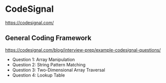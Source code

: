 # CodeSignal

https://codesignal.com/

## General Coding Framework

https://codesignal.com/blog/interview-prep/example-codesignal-questions/

- Question 1: Array Manipulation
- Question 2: String Pattern Matching
- Question 3: Two-Dimensional Array Traversal 
- Question 4: Lookup Table 
